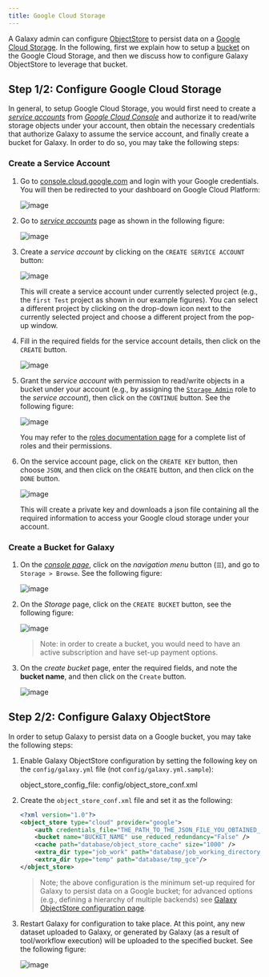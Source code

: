 ```yaml
---
title: Google Cloud Storage
---
```


A Galaxy admin can configure [ObjectStore](/admin/objectstore/) to
persist data on a [Google Cloud Storage](https://cloud.google.com/storage/).
In the following, first we explain how to setup a [bucket](https://cloud.google.com/storage/docs/key-terms#buckets)
on the Google Cloud Storage, and then we discuss how to configure Galaxy
ObjectStore to leverage that bucket.

## Step 1/2: Configure Google Cloud Storage

In general, to setup Google Cloud Storage, you would first need to create
a _[service accounts](https://cloud.google.com/compute/docs/access/service-accounts)_
from _[Google Cloud Console](https://console.cloud.google.com)_ and authorize it to read/write
storage objects under your account, then obtain the necessary credentials that
authorize Galaxy to assume the service account, and finally create a bucket for Galaxy.
In order to do so, you may take the following steps:

### Create a Service Account
1. Go to [console.cloud.google.com](https://console.cloud.google.com) and login
with your Google credentials. You will then be redirected to your dashboard
on Google Cloud Platform:

    ![image](/admin/objectstore/gce/01.png)

2. Go to _[service accounts](https://cloud.google.com/compute/docs/access/service-accounts)_
page as shown in the following figure:

    ![image](/admin/objectstore/gce/02.png)

3. Create a _service account_ by clicking on the `CREATE SERVICE ACCOUNT` button:

    ![image](/admin/objectstore/gce/03.png)

    This will create a service account under currently selected project (e.g.,
    the `first Test` project as shown in our example figures). You can select a
    different project by clicking on the drop-down icon next to the currently
    selected project and choose a different project from the pop-up window.

4. Fill in the required fields for the service account details, then
click on the `CREATE` button.

    ![image](/admin/objectstore/gce/04.png)

5. Grant the _service account_ with permission to read/write
objects in a bucket under your account (e.g., by assigning the
[`Storage Admin`](https://cloud.google.com/iam/docs/understanding-roles#storage-roles)
role to the _service account_), then click on the `CONTINUE` button.
See the following figure:

    ![image](/admin/objectstore/gce/05.png)

    You may refer to the [roles documentation page](https://cloud.google.com/iam/docs/understanding-roles)
    for a complete list of roles and their permissions.

6.  On the service account page, click on the `CREATE KEY` button,
then choose `JSON`, and then click on the `CREATE` button, and then
click on the `DONE` button.

    ![image](/admin/objectstore/gce/06.png)

    This will create a private key and downloads a json file containing all the
    required information to access your Google cloud storage under your account.

### Create a Bucket for Galaxy
1. On the [_console page_](https://console.cloud.google.com/), click on the _navigation menu_
button (`☰`), and go to `Storage > Browse`. See the following figure:

    ![image](/admin/objectstore/gce/07.png)

2. On the _Storage_ page, click on the `CREATE BUCKET` button, see the following
figure:

    ![image](/admin/objectstore/gce/08.png)

    > Note: in order to create a bucket, you would need to have an active subscription
    and have set-up payment options.

3. On the _create bucket_ page, enter the required fields, and note the **bucket name**,
and then click on the `Create` button.

    ![image](/admin/objectstore/gce/09.png)

## Step 2/2: Configure Galaxy ObjectStore

In order to setup Galaxy to persist data on a Google bucket, you may take the
following steps:

1. Enable Galaxy ObjectStore configuration by setting the following key
on the `config/galaxy.yml` file (not `config/galaxy.yml.sample`):

    object_store_config_file: config/object_store_conf.xml

2. Create the `object_store_conf.xml` file and set it as the following:

    ```xml
    <?xml version="1.0"?>
    <object_store type="cloud" provider="google">
        <auth credentials_file="THE_PATH_TO_THE_JSON_FILE_YOU_OBTAINED_FROM_GOOGLE" />
        <bucket name="BUCKET_NAME" use_reduced_redundancy="False" />
        <cache path="database/object_store_cache" size="1000" />
        <extra_dir type="job_work" path="database/job_working_directory_gce"/>
        <extra_dir type="temp" path="database/tmp_gce"/>
    </object_store>
    ```

    > Note; the above configuration is the minimum set-up required for Galaxy
    to persist data on a Google bucket; for advanced options (e.g., defining a
    hierarchy of multiple backends) see
    [Galaxy ObjectStore configuration page](/admin/objectstore/).

3. Restart Galaxy for configuration to take place. At this point, any new dataset
uploaded to Galaxy, or generated by Galaxy (as a result of tool/workflow execution)
will be uploaded to the specified bucket. See the following figure:

    ![image](/admin/objectstore/gce/10.png)
